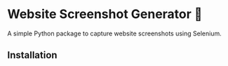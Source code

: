 # Website Screenshot Generator 📸

A simple Python package to capture website screenshots using Selenium.

## Installation
